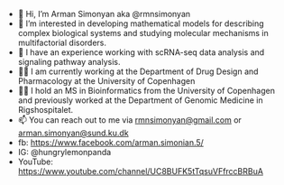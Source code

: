 - 👋 Hi, I’m Arman Simonyan aka @rmnsimonyan
- 👀 I’m interested in developing mathematical models for describing complex biological systems and studying molecular mechanisms in multifactorial disorders.
- 🌱 I have an experience working with scRNA-seq data analysis and signaling pathway analysis.
- 🧑‍💻 I am currently working at the Department of Drug Design and Pharmacology at the University of Copenhagen
- 🧑‍💻 I hold an MS in Bioinformatics from the University of Copenhagen and previously worked at the Department of Genomic Medicine in Rigshospitalet.
- 📫 You can reach out to me via rmnsimonyan@gmail.com or arman.simonyan@sund.ku.dk
- fb: https://www.facebook.com/arman.simonian.5/
- IG: @hungrylemonpanda
- YouTube: https://www.youtube.com/channel/UC8BUFK5tTqsuVFfrccBRBuA
